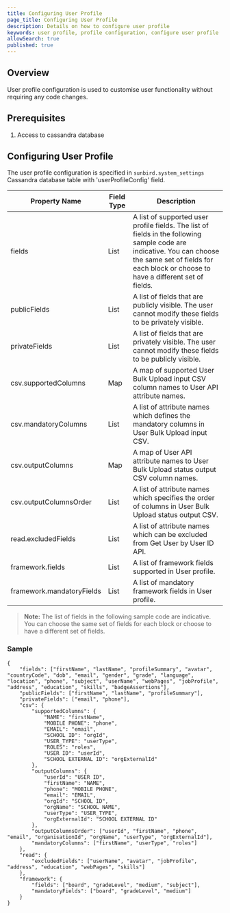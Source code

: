 ```yaml
---
title: Configuring User Profile 
page_title: Configuring User Profile 
description: Details on how to configure user profile 
keywords: user profile, profile configuration, configure user profile
allowSearch: true
published: true
---
```


## Overview

User profile configuration is used to customise user functionality without requiring any code changes. 

## Prerequisites

1. Access to cassandra database

## Configuring User Profile 

The user profile configuration is specified in ```sunbird.system_settings``` Cassandra database table with 'userProfileConfig' field.

Property Name  | Field Type  | Description
-------------- | ----------- | -----------
fields         | List        | A list of supported user profile fields. The list of fields in the following sample code are indicative. You can choose the same set of fields for each block or choose to have a different set of fields. 
publicFields   | List        | A list of fields that are publicly visible. The user cannot modify these fields to be privately visible. 
privateFields  | List        | A list of fields that are privately visible.  The user cannot modify these fields to be publicly visible. 
csv.supportedColumns | Map | A map of supported User Bulk Upload input CSV column names to User API attribute names.
csv.mandatoryColumns | List | A list of attribute names which defines the mandatory columns in User Bulk Upload input CSV.
csv.outputColumns | Map | A map of User API attribute names to User Bulk Upload status output CSV column names.
csv.outputColumnsOrder | List | A list of attribute names which specifies the order of columns in User Bulk Upload status output CSV.
read.excludedFields | List | A list of attribute names which can be excluded from Get User by User ID API.
framework.fields | List | A list of framework fields supported in User profile.
framework.mandatoryFields | List | A list of mandatory framework fields in User profile.

> **Note:** The list of fields in the following sample code are indicative. You can choose the same set of fields for each block or choose to have a different set of fields. 

### Sample

```
{
    "fields": ["firstName", "lastName", "profileSummary", "avatar", "countryCode", "dob", "email", "gender", "grade", "language", "location", "phone", "subject", "userName", "webPages", "jobProfile", "address", "education", "skills", "badgeAssertions"],
    "publicFields": ["firstName", "lastName", "profileSummary"],
    "privateFields": ["email", "phone"],
    "csv": {
        "supportedColumns": {
            "NAME": "firstName",
            "MOBILE PHONE": "phone",
            "EMAIL": "email",
            "SCHOOL ID": "orgId",
            "USER_TYPE": "userType",
            "ROLES": "roles",
            "USER ID": "userId",
            "SCHOOL EXTERNAL ID": "orgExternalId"
        },
        "outputColumns": {
            "userId": "USER ID",
            "firstName": "NAME",
            "phone": "MOBILE PHONE",
            "email": "EMAIL",
            "orgId": "SCHOOL ID",
            "orgName": "SCHOOL NAME",
            "userType": "USER_TYPE",
            "orgExternalId": "SCHOOL EXTERNAL ID"
        },
        "outputColumnsOrder": ["userId", "firstName", "phone", "email", "organisationId", "orgName", "userType", "orgExternalId"],
        "mandatoryColumns": ["firstName", "userType", "roles"]
    },
    "read": {
        "excludedFields": ["userName", "avatar", "jobProfile", "address", "education", "webPages", "skills"]
    },
    "framework": {
        "fields": ["board", "gradeLevel", "medium", "subject"],
        "mandatoryFields": ["board", "gradeLevel", "medium"]
    }
}
```
